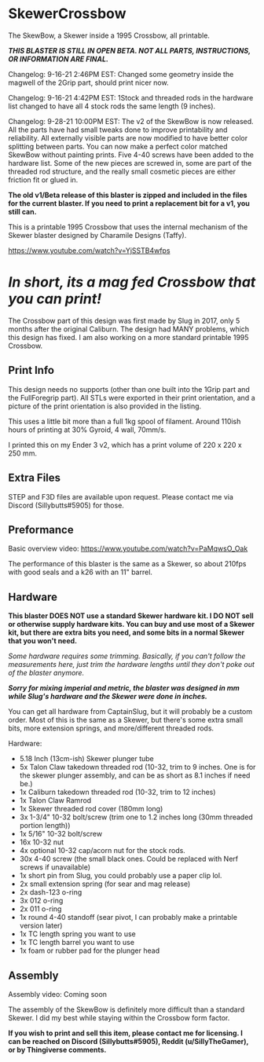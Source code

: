 # SkewerCrossbow
The SkewBow, a Skewer inside a 1995 Crossbow, all printable.

***THIS BLASTER IS STILL IN OPEN BETA. NOT ALL PARTS, INSTRUCTIONS, OR INFORMATION ARE FINAL.***

Changelog: 9-16-21 2:46PM EST: Changed some geometry inside the magwell of the 2Grip part, should print nicer now.

Changelog: 9-16-21 4:42PM EST: 1Stock and threaded rods in the hardware list changed to have all 4 stock rods the same length (9 inches).

Changelog: 9-28-21 10:00PM EST: The v2 of the SkewBow is now released. All the parts have had small tweaks done to improve printability and reliability. All externally visible parts are now modified to have better color splitting between parts. You can now make a perfect color matched SkewBow without painting prints. Five 4-40 screws have been added to the hardware list. Some of the new pieces are screwed in, some are part of the threaded rod structure, and the really small cosmetic pieces are either friction fit or glued in. 




**The old v1/Beta release of this blaster is zipped and included in the files for the current blaster. If you need to print a replacement bit for a v1, you still can.**




This is a printable 1995 Crossbow that uses the internal mechanism of the Skewer blaster designed by Charamile Designs (Taffy). 

https://www.youtube.com/watch?v=YjSSTB4wfps

# ***In short, its a mag fed Crossbow that you can print!***

The Crossbow part of this design was first made by Slug in 2017, only 5 months after the original Caliburn. The design had MANY problems, which this design has fixed. I am also working on a more standard printable 1995 Crossbow.

## Print Info

This design needs no supports (other than one built into the 1Grip part and the FullForegrip part). All STLs were exported in their print orientation, and a picture of the print orientation is also provided in the listing.

This uses a little bit more than a full 1kg spool of filament. Around 110ish hours of printing at 30% Gyroid, 4 wall, 70mm/s. 

I printed this on my Ender 3 v2, which has a print volume of 220 x 220 x 250 mm. 

## Extra Files

STEP and F3D files are available upon request. Please contact me via Discord (Sillybutts#5905) for those. 

## Preformance

Basic overview video: https://www.youtube.com/watch?v=PaMqwsO_Oak

The performance of this blaster is the same as a Skewer, so about 210fps with good seals and a k26 with an 11" barrel.

## Hardware

**This blaster DOES NOT use a standard Skewer hardware kit. I DO NOT sell or otherwise supply hardware kits. You can buy and use most of a Skewer kit, but there are extra bits you need, and some bits in a normal Skewer that you won't need.**

*Some hardware requires some trimming. Basically, if you can't follow the measurements here, just trim the hardware lengths until they don't poke out of the blaster anymore.*

***Sorry for mixing imperial and metric, the blaster was designed in mm while Slug's hardware and the Skewer were done in inches.***

You can get all hardware from CaptainSlug, but it will probably be a custom order. Most of this is the same as a Skewer, but there's some extra small bits, more extension springs, and more/different threaded rods.

Hardware: 
- 5.18 Inch (13cm-ish) Skewer plunger tube
- 5x Talon Claw takedown threaded rod (10-32, trim to 9 inches. One is for the skewer plunger assembly, and can be as short as 8.1 inches if need be.)
- 1x Caliburn takedown threaded rod (10-32, trim to 12 inches)
- 1x Talon Claw Ramrod
- 1x Skewer threaded rod cover (180mm long)
- 3x 1-3/4" 10-32 bolt/screw (trim one to 1.2 inches long (30mm threaded portion length))
- 1x 5/16" 10-32 bolt/screw 
- 16x 10-32 nut
- 4x optional 10-32 cap/acorn nut for the stock rods.
- 30x 4-40 screw (the small black ones. Could be replaced with Nerf screws if unavailable)
- 1x short pin from Slug, you could probably use a paper clip lol.
- 2x small extension spring (for sear and mag release)
- 2x dash-123 o-ring
- 3x 012 o-ring
- 2x 011 o-ring
- 1x round 4-40 standoff (sear pivot, I can probably make a printable version later)
- 1x TC length spring you want to use
- 1x TC length barrel you want to use
- 1x foam or rubber pad for the plunger head

## Assembly

Assembly video: Coming soon

The assembly of the SkewBow is definitely more difficult than a standard Skewer. I did my best while staying within the Crossbow form factor.

**If you wish to print and sell this item, please contact me for licensing. I can be reached on Discord (Sillybutts#5905), Reddit (u/SillyTheGamer), or by Thingiverse comments.**





